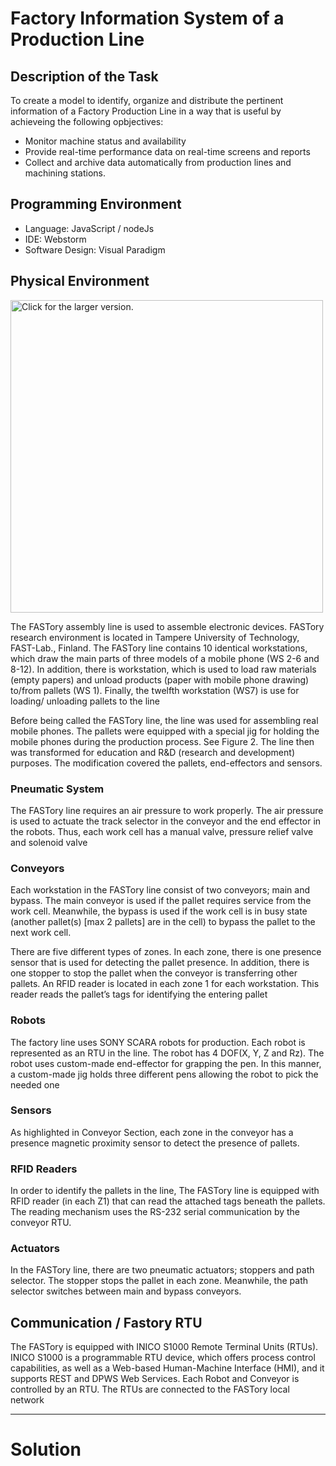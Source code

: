 # Factory Information System of a Production Line

## Description of the Task

To create a model to identify, organize and distribute the pertinent information of a Factory Production Line in a way that is useful by achieveing the following opbjectives:
* Monitor machine status and availability
* Provide real-time performance data on real-time screens and reports
* Collect and archive data automatically from production lines and machining stations.

## Programming Environment
* Language: JavaScript / nodeJs
* IDE: Webstorm
* Software Design: Visual Paradigm

## Physical Environment

<a href="https://drive.google.com/uc?export=view&id=1V7rXDKlPRdt0Ys3_nBNnIPnGuYmDiw1a"><img src="https://drive.google.com/uc?export=view&id=1V7rXDKlPRdt0Ys3_nBNnIPnGuYmDiw1a" style="width: 500px; max-width: 100%; height: auto" title="Click for the larger version." /></a>

The FASTory assembly line is used to assemble electronic devices. FASTory research environment is located in Tampere University of Technology, FAST-Lab., Finland. The FASTory line contains 10 identical workstations, which draw the main parts of three models of a mobile phone (WS 2-6 and 8-12). In addition, there is workstation, which is used to load raw materials (empty papers) and unload products (paper with mobile phone drawing) to/from pallets (WS 1). Finally, the twelfth workstation (WS7) is use for loading/ unloading pallets to the line

Before being called the FASTory line, the line was used for assembling real mobile phones. The pallets were equipped with a special jig for holding the mobile phones during the production process. See Figure 2. The line then was transformed for education and R&D
(research and development) purposes. The modification covered the pallets, end-effectors and sensors.

### Pneumatic System
The FASTory line requires an air pressure to work properly. The air pressure is used to actuate the track selector in the conveyor and the end effector in the robots. Thus, each work cell has a manual valve, pressure relief valve and solenoid valve

### Conveyors

Each workstation in the FASTory line consist of two conveyors; main and bypass. The main conveyor is used if the pallet requires service from the work cell. Meanwhile, the bypass is used if the work cell is in busy state (another pallet(s) [max 2 pallets] are in the cell) to bypass the pallet to the next work cell. 

There are five different types of zones. In each zone, there is one presence sensor that is used for detecting the pallet presence.
In addition, there is one stopper to stop the pallet when the conveyor is transferring other pallets. An RFID reader is located in each zone 1 for each workstation. This reader reads the pallet’s tags for identifying the entering pallet

### Robots

The factory line uses SONY SCARA robots for production. Each robot is represented as an RTU in the line. The robot has 4 DOF(X, Y, Z and Rz). The robot uses custom-made end-effector for grapping the pen. In this manner, a custom-made jig holds three different pens allowing the robot to pick the needed one

### Sensors

As highlighted in Conveyor Section, each zone in the conveyor has a presence magnetic proximity sensor to detect the presence of pallets.

### RFID Readers

In order to identify the pallets in the line, The FASTory line is equipped with RFID reader (in each Z1) that can read the attached tags beneath the pallets. The reading mechanism uses the RS-232 serial communication by the conveyor RTU.

### Actuators
In the FASTory line, there are two pneumatic actuators; stoppers and path selector. The stopper stops the pallet in each zone. Meanwhile, the path selector switches between main and bypass conveyors.

## Communication / Fastory RTU
The FASTory is equipped with INICO S1000 Remote Terminal Units (RTUs). INICO S1000 is a programmable RTU device, which offers process control capabilities, as well as a Web-based Human-Machine Interface (HMI), and it supports REST and DPWS Web Services. Each Robot and Conveyor is controlled by an RTU. The RTUs are connected to the FASTory local network 


----------------------------------------------------------------------------------------------------------------------------------------


# Solution
